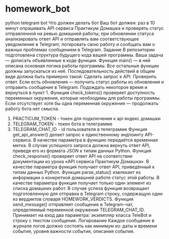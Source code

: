 # homework_bot
python telegram bot
Что должен делать бот
Ваш бот должен:
раз в 10 минут опрашивать API сервиса Практикум Домашка и проверять статус отправленной на ревью домашней работы;
при обновлении статуса анализировать ответ API и отправлять вам соответствующее уведомление в Telegram;
логировать свою работу и сообщать вам о важных проблемах сообщением в Telegram.
Задание
В репозитории подготовлена структура будущего кода вашей программы. Ваша задача — дописать объявленные в коде функции.
Функция main() — в ней описана основная логика работы программы. Все остальные функции должны запускаться из неё. Последовательность действий в общем виде должна быть примерно такой:
Сделать запрос к API.
Проверить ответ.
Если есть обновления — получить статус работы из обновления и отправить сообщение в Telegram.
Подождать некоторое время и вернуться в пункт 1.
Функция check_tokens() проверяет доступность переменных окружения, которые необходимы для работы программы. Если отсутствует хотя бы одна переменная окружения — продолжать работу бота нет смысла.
1. PRACTICUM_TOKEN - токен для подключения к api яндекс домашки
2. TELEGRAM_TOKEN - токен бота в телеграмме
3. TELEGRAM_CHAT_ID - id пользователя в телеграмме
Функция get_api_answer() делает запрос к единственному эндпоинту API-сервиса. В качестве параметра в функцию передаётся временная метка. В случае успешного запроса должна вернуть ответ API, приведя его из формата JSON к типам данных Python.
Функция check_response() проверяет ответ API на соответствие документации из урока «API сервиса Практикум Домашка». В качестве параметра функция получает ответ API, приведённый к типам данных Python.
Функция parse_status() извлекает из информации о конкретной домашней работе статус этой работы. В качестве параметра функция получает только один элемент из списка домашних работ. В случае успеха функция возвращает подготовленную для отправки в Telegram строку, содержащую один из вердиктов словаря HOMEWORK_VERDICTS.
Функция send_message() отправляет сообщение в Telegram-чат, определяемый переменной окружения TELEGRAM_CHAT_ID. Принимает на вход два параметра: экземпляр класса TeleBot и строку с текстом сообщения.
Логирование
Каждое сообщение в журнале логов должно состоять как минимум из:
даты и времени события,
уровня важности события,
описания события.